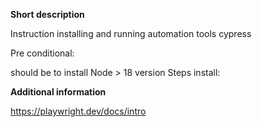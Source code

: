 **Short description**

Instruction installing and running  automation tools cypress

Pre conditional:

should be to install  Node > 18 version
Steps install:

**Additional information**


https://playwright.dev/docs/intro
